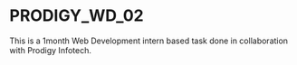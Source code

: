 # PRODIGY_WD_02

This is a 1month Web Development intern based task done in collaboration with Prodigy Infotech.
